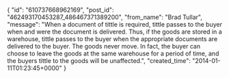  {
   "id": "610737668962169",
   "post_id": "462493170453287_486467371389200",
   "from_name": "Brad Tullar",
   "message": "When a document of tittle is required, tittle passes to the buyer when and were the document is delivered. Thus, if the goods are stored in a warehouse, tittle passes to the buyer when the appropriate documents are delivered to the buyer. The goods never move. In fact, the buyer can choose to leave the goods at the same warehouse for a period of time, and the buyers tittle to the goods will be unaffected.",
   "created_time": "2014-01-11T01:23:45+0000"
 }

